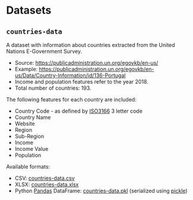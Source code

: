 
# Datasets

## `countries-data`

A dataset with information about countries extracted from the United Nations
E-Government Survey.

* Source: https://publicadministration.un.org/egovkb/en-us/
* Example: https://publicadministration.un.org/egovkb/en-us/Data/Country-Information/id/136-Portugal
* Income and population features refer to the year 2018.
* Total number of countries: 193.

The following features for each country are included:

* Country Code - as defined by [ISO3166](https://en.wikipedia.org/wiki/ISO_3166) 3 letter code
* Country Name
* Website
* Region
* Sub-Region
* Income
* Income Value
* Population

Available formats:

* CSV: [countries-data.csv](countries-data.csv)
* XLSX: [countries-data.xlsx](countries-data.xlsx)
* Python [Pandas](https://pandas.pydata.org/) DataFrame: [countries-data.pkl](countries-data.pkl) (serialized using [pickle](https://docs.python.org/3.1/library/pickle.html))